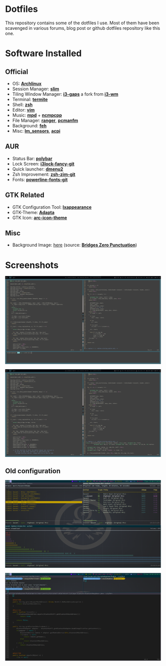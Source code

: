 # Dotfiles

This repository contains some of the dotfiles I use.
Most of them have been scavenged in various forums, blog post or github dotfiles repository like this one.

# Software Installed

## Official
* OS: [**Archlinux**](https://www.archlinux.org/)
* Session Manager: [**slim**](https://wiki.archlinux.org/index.php/SLiM)
* Tiling Window Manager: [**i3-gaps**](https://www.archlinux.org/packages/community/x86_64/i3-gaps/) a fork from [**i3-wm**](https://wiki.archlinux.org/index.php/i3) 
* Terminal: [**termite**](https://github.com/thestinger/termite)
* Shell: [**zsh**](https://wiki.archlinux.org/index.php/zsh)
* Editor: [**vim**](https://wiki.archlinux.org/index.php/vim)
* Music: [**mpd**](https://wiki.archlinux.org/index.php/Music_Player_Daemon) + [**ncmpcpp**](https://wiki.archlinux.org/index.php/Ncmpcpp)
* File Manager: [**ranger**](https://wiki.archlinux.org/index.php/ranger), [**pcmanfm**](https://wiki.archlinux.org/index.php/PCManFM)
* Background: [**feh**](https://wiki.archlinux.org/index.php/feh)
* Misc: [**lm_sensors**](https://wiki.archlinux.org/index.php/lm_sensors), [**acpi**](https://wiki.archlinux.org/index.php?title=ACPI_modules&redirect=no)

## AUR
* Status Bar: [**polybar**](https://aur.archlinux.org/packages/polybar/)
* Lock Screen: [**i3lock-fancy-git**](https://aur.archlinux.org/packages/i3lock-fancy-git/)
* Quick launcher: [**dmenu2**](https://aur.archlinux.org/packages/dmenu2/) 
* Zsh Improvement: [**zsh-zim-git**](https://aur.archlinux.org/packages/zsh-zim-git/)
* Fonts: [**powerline-fonts-git**](https://aur.archlinux.org/packages/powerline-fonts-git/)

## GTK Related
* GTK Configuration Tool: [**lxappearance**](https://www.archlinux.org/packages/community/x86_64/lxappearance/)
* GTK-Theme: [**Adapta**](https://www.archlinux.org/packages/community/any/adapta-gtk-theme/)
* GTK Icon: [**arc-icon-theme**](https://github.com/horst3180/arc-icon-theme)

## Misc
* Background Image: [here](img/clean.png) (source: [**Bridges Zero Punctuation**](https://onlyhdwallpapers.com/Bridges_Zero_Punctuation_yahtzee-1CEV))

# Screenshots

![music](img/clean-music.png)

![code](img/clean-code.png)

## Old configuration

![ncmpcpp](img/ncmpcpp.png "ncmpcpp")

![shell](img/shell.png "vim shell git")


